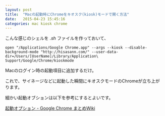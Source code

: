 ```yaml
---
layout: post
title:  "Macの起動時にChromeをキオスク(kiosk)モードで開く方法"
date:   2015-04-23 15:45:16
categories: mac kiosk chrome
---
```

こんな感じのシェルを *.sh* ファイルを作っておいて、

```shell-session
open "/Applications/Google Chrome.app" --args --kiosk --disable-background-mode "http://hisasann.com/" --user-data-dir=/Users/[UserName]/Library/Application\ Support/Google/Chrome/kioskmode
```

Macのログイン時の起動項目に追加するだけ。

これで、サイネージなどに起動した瞬間にキオスクモードのChromeが立ち上がります。

細かい起動オブションは以下を参考にするとよいです。

[起動オプション - Google Chrome まとめWiki](http://chrome.half-moon.org/43.html)
